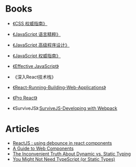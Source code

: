 # Books

- [《CSS 权威指南》](https://drive.wps.cn/view/l/93fa917d61e24598a74a97f6e7bad5f1)

- [《JavaScript 语言精粹》]()

- [《JavaScript 高级程序设计》]()

- [《JavaScript 权威指南》]()

- [《Effective JavaScript》]()

- 《深入React技术栈》

- [《React-Running-Building-Web-Applications》](https://www.amazon.com/React-Running-Building-Web-Applications/dp/1491931825/ref=pd_sbs_14_1?_encoding=UTF8&psc=1&refRID=1DCVXG9S4CD9R31VB22V)

- [《Pro React》](https://drive.wps.cn/view/l/351ab1ca88e645679e8dc6121abe1c4d)

- 《SurviveJS》:[SurviveJS-Developing with Webpack](http://survivejs.com/webpack/developing-with-webpack/)

# Articles
- [ReactJS : using debounce in react components](http://blog.revathskumar.com/2016/02/reactjs-using-debounce-in-react-components.html)
- [A Guide to Web Components](https://css-tricks.com/modular-future-web-components/)
- [The Inconvenient Truth About Dynamic vs. Static Typing](https://blog.jooq.org/2014/12/11/the-inconvenient-truth-about-dynamic-vs-static-typing/)
- [You Might Not Need TypeScript (or Static Types)](https://medium.com/javascript-scene/you-might-not-need-typescript-or-static-types-aa7cb670a77b#.w9e2myhsr)